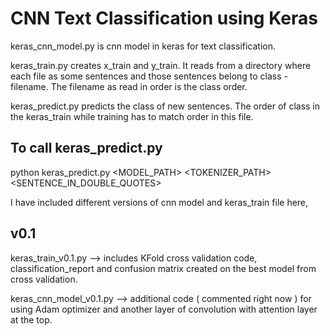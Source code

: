 
# CNN Text Classification using Keras

keras_cnn_model.py is cnn model in keras for text classification.

keras_train.py creates x_train and y_train. It reads from a directory where each file as some sentences and those sentences 
belong to class - filename. The filename as read in order is the class order.

keras_predict.py predicts the class of new sentences. The order of class in the keras_train while training has to match order in this file.

## To call keras_predict.py

python keras_predict.py <MODEL_PATH> <TOKENIZER_PATH> <SENTENCE_IN_DOUBLE_QUOTES>

I have included different versions of cnn model and keras_train file here,

## v0.1

keras_train_v0.1.py --> includes KFold cross validation code, classification_report and confusion matrix created on the best model from cross validation.

keras_cnn_model_v0.1.py  --> additional code ( commented right now ) for using Adam optimizer and another layer of convolution with attention layer at the top.



